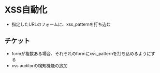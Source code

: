 # XSS自動化
- 指定したURLのフォームに、xss_patternを打ち込む

## チケット
- formが複数ある場合、それぞれのformにxss_patternを打ち込めるようにする
- xss auditorの検知機能の追加
